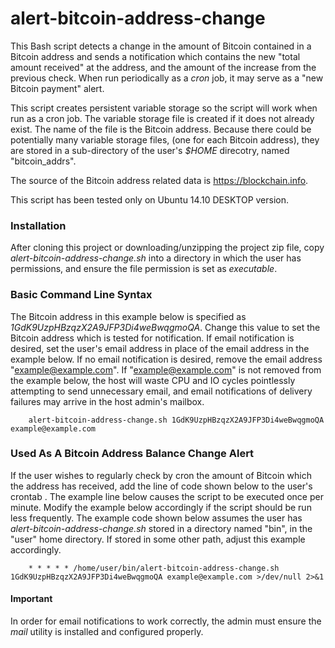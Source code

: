 # alert-bitcoin-address-change
This Bash script detects a change in the amount of Bitcoin contained in a Bitcoin address and sends a notification which contains the new "total amount received" at the address, and the amount of the increase from the previous check.  When run periodically as a _cron_ job, it may serve as a "new Bitcoin payment" alert.

This script creates persistent variable storage so the script will work when run as a cron job.  The variable storage file is created if it does not already exist.  The name of the file is the Bitcoin address.  Because there could be potentially many variable storage files, (one for each Bitcoin address), they are stored in a sub-directory of the user's _$HOME_ direcotry, named "bitcoin_addrs".

The source of the Bitcoin address related data is https://blockchain.info.

This script has been tested only on Ubuntu 14.10 DESKTOP version.

### Installation
After cloning this project or downloading/unzipping the project zip file, copy _alert-bitcoin-address-change.sh_ into a directory in which the user has permissions, and ensure the file permission is set as _executable_.

### Basic Command Line Syntax
The Bitcoin address in this example below is specified as _1GdK9UzpHBzqzX2A9JFP3Di4weBwqgmoQA_.  Change this value to set the Bitcoin address which is tested for notification.  If email notification is desired, set the user's email address in place of the email address in the example below.  If no email notification is desired, remove the email address "example@example.com".  If "example@example.com" is not removed from the example below, the host will waste CPU and IO cycles pointlessly attempting to send unnecessary email, and email notifications of delivery failures may arrive in the host admin's mailbox.

        alert-bitcoin-address-change.sh 1GdK9UzpHBzqzX2A9JFP3Di4weBwqgmoQA example@example.com

### Used As A Bitcoin Address Balance Change Alert
If the user wishes to regularly check by cron the amount of Bitcoin which the address has received, add the line of code shown below to the user's crontab .  The example line below causes the script to be executed once per minute.  Modify the example below accordingly if the script should be run less frequently.  The example code shown below assumes the user has _alert-bitcoin-address-change.sh_ stored in a directory named "bin", in the "user" home directory. If stored in some other path, adjust this example accordingly.  

        * * * * * /home/user/bin/alert-bitcoin-address-change.sh 1GdK9UzpHBzqzX2A9JFP3Di4weBwqgmoQA example@example.com >/dev/null 2>&1

#### Important
In order for email notifications to work correctly, the admin must ensure the _mail_ utility is installed and configured properly.

